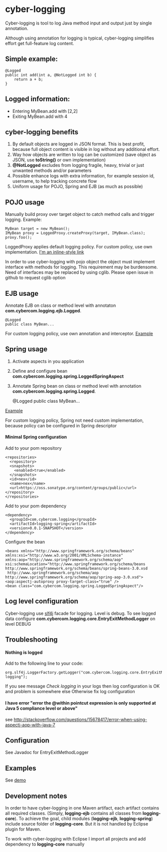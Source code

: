 cyber-logging
=============

Cyber-logging is tool to log Java method input and output just by single annotation. 

Although using annotation for logging is typical, cyber-logging simplifies effort get full-feature log content.

Simple example:
--------------- 

    @Logged
    public int add(int a, @NotLogged int b) {
        return a + b;
    }

Logged information:
---------------
* Entering MyBean.add with [2,2]
* Exiting MyBean.add with 4

cyber-logging benefits
---------------
1. By default objects are logged in JSON format. This is best profit, because full object content is visible in log without any additional effort.
2. Way how objects are written to log can be customized (save object as JSON, use **toString()** or own implementation)
3. **@NotLogged** excludes from logging fragile, heavy, trivial or just unwanted methods and/or parameters
4. Possible enhance logs with extra information, for example session id, username, to help tracking concrete flow
5. Uniform usage for POJO, Spring and EJB (as much as possible)

POJO usage
----------

Manually build proxy over target object to catch method calls and trigger logging. Example:

    MyBean target = new MyBean();
    IMyBean proxy = LoggedProxy.createProxy(target, IMyBean.class);
    proxy.foo();

LoggedProxy applies default logging policy. For custom policy, use own implementation. [I'm an inline-style link](https://www.google.com)

In order to use cyber-logging with pojo object the object must implement interface with methods for logging. This requirement may be burdensome. Need of interfaces may be 
replaced by using cglib. Please open issue in github to request cglib option

EJB usage
----------

Annotate EJB on class or method level with annotaton **com.cybercom.logging.ejb.Logged**. 

    @Logged
    public class MyBean...

For custom logging policy, use own annotation and interceptor. [Example](https://github.com/michaldo/cyber-logging-demo/tree/master/demo-logging-ejb/src/test/java/com/cybercom/demo/logging/ejb/custom)

Spring usage
----------

1. Activate aspects in you application
2. Define and configure bean **com.cybercom.logging.spring.LoggedSpringAspect**
3. Annotate Spring bean on class or method level with annotation **com.cybercom.logging.spring.Logged**.

    @Logged
    public class MyBean...

[Example](https://github.com/michaldo/cyber-logging-demo/blob/master/demo-logging-spring/src/test/resources/spring-beans.xml)

For custom logging policy, Spring not need custom implementation, because policy can be configured in Spring descriptor

#### Minimal Spring configuration

Add to your pom repository 

	<repositories>		
      <repository>
      <snapshots>
        <enabled>true</enabled>
      </snapshots>
      <id>nex</id>
      <name>nex</name>
      <url>https://oss.sonatype.org/content/groups/public</url>
    </repository>		
	</repositories>
	
Add to your pom dependency

    <dependency>
	  <groupId>com.cybercom.logging</groupId>
	  <artifactId>logging-spring</artifactId>
	  <version>0.0.1-SNAPSHOT</version>
    </dependency>	

Configure the bean

    <beans xmlns="http://www.springframework.org/schema/beans"
	xmlns:xsi="http://www.w3.org/2001/XMLSchema-instance"
	xmlns:aop="http://www.springframework.org/schema/aop"
	xsi:schemaLocation="http://www.springframework.org/schema/beans http://www.springframework.org/schema/beans/spring-beans-3.0.xsd
	 http://www.springframework.org/schema/aop http://www.springframework.org/schema/aop/spring-aop-3.0.xsd">
    <aop:aspectj-autoproxy proxy-target-class="true" />
    <bean class="com.cybercom.logging.spring.LoggedSpringAspect"/>

Log level configuration
-----

Cyber-logging use [slf4j](http://www.slf4j.org/) facade for logging. Level is debug. To see logged data configure
**com.cybercom.logging.core.EntryExitMethodLogger** on level DEBUG 


Troubleshooting
----------

#### Nothing is logged
Add to the following line to your code:

    org.slf4j.LoggerFactory.getLogger("com.cybercom.logging.core.EntryExitMethodLogger").debug("Check logging");
    
If you see message *Check logging* in your logs then log configuration is OK and problem is somewhere else
Otherwise fix log configuration

#### I have error "error the @within pointcut expression is only supported at Java 5 compliance level or above"

see http://stackoverflow.com/questions/15678417/error-when-using-aspectj-aop-with-java-7


Configuration
-----

See Javadoc for EntryExitMethodLogger

Examples
--------

See [demo](https://github.com/michaldo/cyber-logging-demo)

Development notes
-------
In order to have cyber-logging in one Maven artifact, each artifact contains all required classes. (Simply, **logging-ejb** contains all classes from **logging-core**).
To achieve the goal, child modules (**logging-ejb**, **logging-spring**) include source folder of **logging-core**. But it is not handled by Eclipse plugin for Maven.

To work with cyber-logging with Eclipse I import all projects and add dependency to **logging-core** manually



